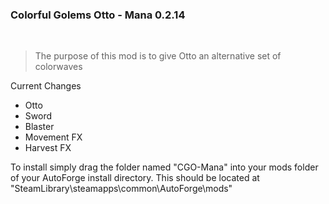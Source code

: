 ### Colorful Golems Otto - Mana 0.2.14

<br>

> The purpose of this mod is to give Otto an alternative set of colorwaves

Current Changes

- Otto
- Sword
- Blaster
- Movement FX
- Harvest FX



To install simply drag the folder named "CGO-Mana" into your mods folder of your AutoForge install directory. This should be located at "SteamLibrary\steamapps\common\AutoForge\mods"